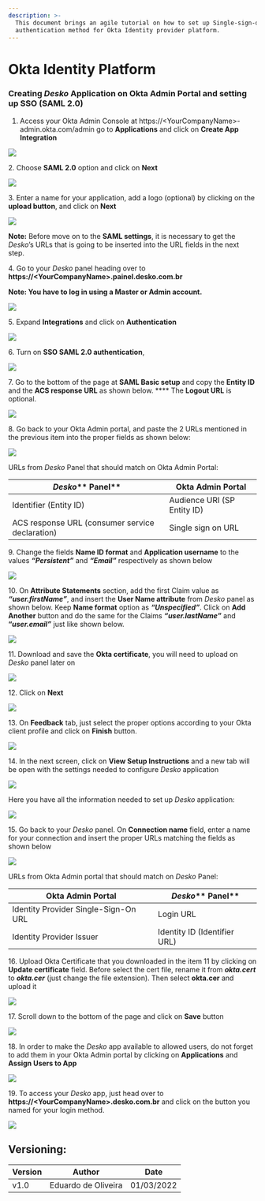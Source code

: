 ```yaml
---
description: >-
  This document brings an agile tutorial on how to set up Single-sign-on
  authentication method for Okta Identity provider platform.
---
```


# Okta Identity Platform

### Creating _Desko_ Application on Okta Admin Portal and setting up SSO (SAML 2.0)

&#x20;

1. Access your Okta Admin Console at https://\<YourCompanyName>-admin.okta.com/admin go to **Applications** and click on **Create App Integration**

![](../.gitbook/assets/okta1.png)

&#x20;2\.  Choose **SAML 2.0** option and click on **Next**

![](../.gitbook/assets/okta2.png)

&#x20;3\.  Enter a name for your application, add a logo (optional) by clicking on the **upload button**, and click on **Next**

![](../.gitbook/assets/okta3.png)

**Note:** Before move on to the **SAML settings**, it is necessary to get the _Desko_’s URLs that is going to be inserted into the URL fields in the next step.

4\.  Go to your _Desko_ panel heading over to **https://\<YourCompanyName>.painel.desko.com.br**

**Note: You have to log in using a Master or Admin account.**

![](../.gitbook/assets/G8tempsnip.png)

5\.  Expand **Integrations** and click on **Authentication**

![](../.gitbook/assets/1snip.png)

&#x20;

6\.  Turn on **SSO SAML 2.0 authentication**,

![](../.gitbook/assets/2snip.png)

7\.  Go to the bottom of the page at **SAML Basic setup** and copy the **Entity ID** and the **ACS response URL** as shown below. **** The **Logout URL** is optional.

![](../.gitbook/assets/okta13.png)

8\.  Go back to your Okta Admin portal, and paste the 2 URLs mentioned in the previous item into the proper fields as shown below:

![](../.gitbook/assets/okta5.png)

URLs from _Desko_ Panel that should match on Okta Admin Portal:

| _**Desko**_** Panel**                           | **Okta Admin Portal**       |
| ----------------------------------------------- | --------------------------- |
| Identifier (Entity ID)                          | Audience URI (SP Entity ID) |
| ACS response URL (consumer service declaration) | Single sign on URL          |

&#x20;

9\.  Change the fields **Name ID format** and **Application username** to the values _**“Persistent”**_ and _**“Email”**_ respectively as shown below

![](../.gitbook/assets/okta4.png)

&#x20;

10\.  On **Attribute Statements** section, add the first Claim value as _**“user.firstName”**_, and insert the **User Name attribute** from _Desko_ panel as shown below. Keep **Name format** option as _**“Unspecified”**_. Click on **Add Another** button and do the same for the Claims _**“user.lastName”**_ and **“**_**user.email”**_ just like shown below.&#x20;

![](../.gitbook/assets/okta6.png)

11\.  Download and save the **Okta certificate**, you will need to upload on _Desko_ panel later on

![](../.gitbook/assets/okta10.png)

12\.  Click on **Next**&#x20;

![](../.gitbook/assets/okta7.png)

13\.  On **Feedback** tab, just select the proper options according to your Okta client profile and click on **Finish** button.

![](../.gitbook/assets/okta8.png)

14\.  In the next screen, click on **View Setup Instructions** and a new tab will be open with the settings needed to configure _Desko_ application

![](../.gitbook/assets/okta14.png)

&#x20;               Here you have all the information needed to set up _Desko_ application:

![](../.gitbook/assets/okta15.png)

15\.  Go back to your _Desko_ panel. On **Connection name** field, enter a name for your connection and insert the proper URLs matching the fields as shown below

![](../.gitbook/assets/okta16.png)

URLs from Okta Admin portal that should match on _Desko_ Panel:

| **Okta Admin Portal**                | _**Desko**_** Panel**        |
| ------------------------------------ | ---------------------------- |
| Identity Provider Single-Sign-On URL | Login URL                    |
| Identity Provider Issuer             | Identity ID (Identifier URL) |

&#x20;

16\.  Upload Okta Certificate that you downloaded in the item 11 by clicking on **Update certificate** field. Before select the cert file, rename it from _**okta.cert**_ to _**okta.cer**_ (just change the file extension). Then select **okta.cer** and upload it

![](../.gitbook/assets/okta12.png)

17\.  Scroll down to the bottom of the page and click on **Save** button

![](../.gitbook/assets/okta19.png)

18\.  In order to make the _Desko_ app available to allowed users, do not forget to add them in your Okta Admin portal by clicking on **Applications** and **Assign Users to App**

![](../.gitbook/assets/okta17.png)

19\.  To access your _Desko_ app, just head over to **https://\<YourCompanyName>.desko.com.br** and click on the button you named for your login method.

![](<../.gitbook/assets/okta18 (1) (1).png>)

## Versioning:

| **Version** | **Author**          | **Date**   |
| ----------- | ------------------- | ---------- |
| v1.0        | Eduardo de Oliveira | 01/03/2022 |
